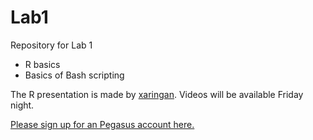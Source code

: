 # Lab1
Repository for Lab 1

- R basics
- Basics of Bash scripting

The R presentation is made by [xaringan](https://github.com/yihui/xaringan). Videos will be available Friday night.

[Please sign up for an Pegasus account here.](https://colonialone.gwu.edu/getting-access/)
